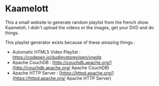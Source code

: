# Kaamelott

This a small website to generate random playlist from the french show Kaamelott.
I didn't upload the videos or the images, get your DVD and do things.

This playlist generator exists because of these *amazing* things :
* Automatic HTML5 Video Playlist : https://codepen.io/dudleystorey/pen/vnedg
* Apache CouchDB : [http://couchdb.apache.org/](http://couchdb.apache.org/ Apache CouchDB)
* Apache HTTP Server : [https://httpd.apache.org/](https://httpd.apache.org/ Apache HTTP Server)
